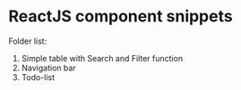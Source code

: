 # ReactJS component snippets

Folder list:

1. Simple table with Search and Filter function
2. Navigation bar
3. Todo-list
